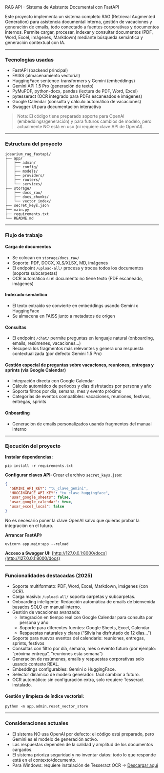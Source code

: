 RAG API - Sistema de Asistente Documental con FastAPI

Este proyecto implementa un sistema completo RAG (Retrieval Augmented Generation) para asistencia documental interna, gestión de vacaciones y generación de emails, todo conectado a fuentes corporativas y documentos internos. Permite cargar, procesar, indexar y consultar documentos (PDF, Word, Excel, imágenes, Markdown) mediante búsqueda semántica y generación contextual con IA.

---

### Tecnologías usadas
- FastAPI (backend principal)
- FAISS (almacenamiento vectorial)
- HuggingFace sentence-transformers y Gemini (embeddings)
- Gemini API 1.5 Pro (generación de texto)
- PyMuPDF, python-docx, pandas (lectura de PDF, Word, Excel)
- pytesseract (OCR integrado para PDFs escaneados e imágenes)
- Google Calendar (consulta y cálculo automático de vacaciones)
- Swagger UI para documentación interactiva

> Nota: El código tiene preparado soporte para OpenAI (embeddings/generación) y para futuros cambios de modelo, pero actualmente NO está en uso (ni requiere clave API de OpenAI).

---

### Estructura del proyecto
```
idearium_rag_fastapi/
├── app/
│   ├── admin/
│   ├── config/
│   ├── models/
│   ├── providers/
│   ├── routers/
│   └── services/
├── storage/
│   ├── docs_raw/
│   ├── docs_chunks/
│   └── vector_index/
├── secret_keys.json
├── main.py
├── requirements.txt
└── README.md
```

---

### Flujo de trabajo

#### Carga de documentos
- Se colocan en `storage/docs_raw/`
- Soporte: PDF, DOCX, XLS/XLSX, MD, imágenes
- El endpoint `/upload-all/` procesa y trocea todos los documentos (soporta subcarpetas)
- OCR automático si el documento no tiene texto (PDF escaneado, imágenes)

#### Indexado semántico
- El texto extraído se convierte en embeddings usando Gemini o HuggingFace
- Se almacena en FAISS junto a metadatos de origen

#### Consultas
- El endpoint `/chat/` permite preguntas en lenguaje natural (onboarding, emails, resúmenes, vacaciones…)
- Recupera los fragmentos más relevantes y genera una respuesta contextualizada (por defecto Gemini 1.5 Pro)

#### Gestión especial de preguntas sobre vacaciones, reuniones, entregas y sprints (vía Google Calendar)
- Integración directa con Google Calendar
- Cálculo automático de periodos y días disfrutados por persona y año
- Soporta filtros por día, semana, mes y evento próximo
- Categorías de eventos compatibles: vacaciones, reuniones, festivos, entregas, sprints

#### Onboarding
- Generación de emails personalizados usando fragmentos del manual interno

---

### Ejecución del proyecto

**Instalar dependencias:**
```
pip install -r requirements.txt
```

**Configurar claves API:**
Crear el archivo `secret_keys.json`:
```json
{
  "GEMINI_API_KEY": "tu_clave_gemini",
  "HUGGINGFACE_API_KEY": "tu_clave_huggingface",
  "usar_google_sheets": false,
  "usar_google_calendar": true,
  "usar_excel_local": false
}
```
No es necesario poner la clave OpenAI salvo que quieras probar la integración en el futuro.

**Arrancar FastAPI:**
```
uvicorn app.main:app --reload
```

**Acceso a Swagger UI:**
[http://127.0.0.1:8000/docs](http://127.0.0.1:8000/docs)

---

### Funcionalidades destacadas (2025)
- Soporte multiformato: PDF, Word, Excel, Markdown, imágenes (con OCR).
- Carga masiva: `/upload-all/` soporta carpetas y subcarpetas.
- Onboarding inteligente: Redacción automática de emails de bienvenida basados SOLO en manual interno.
- Gestión de vacaciones avanzada:
  - Integración en tiempo real con Google Calendar para consulta por persona y año
  - Soporte para diferentes fuentes: Google Sheets, Excel, Calendar
  - Respuestas naturales y claras (“Silvia ha disfrutado de 12 días…”)  
- Soporte para nuevos eventos del calendario: reuniones, entregas, sprints, festivos
- Consultas con filtro por día, semana, mes o evento futuro (por ejemplo: “próxima entrega”, “reuniones esta semana”)
- Generación de resúmenes, emails y respuestas corporativas solo usando contexto REAL.
- Embeddings configurables: Gemini o HuggingFace.
- Selector dinámico de modelo generador: fácil cambiar a futuro.
- OCR automático: sin configuración extra, solo requiere Tesseract instalado.

#### Gestión y limpieza de índice vectorial:
```
python -m app.admin.reset_vector_store
```

---

### Consideraciones actuales
- El sistema NO usa OpenAI por defecto: el código está preparado, pero Gemini es el modelo de generación activo.
- Las respuestas dependen de la calidad y amplitud de los documentos cargados.
- El sistema prioriza seguridad y no inventar datos: todo lo que responde está en el contexto/documento.
- Para Windows: requiere instalación de Tesseract OCR → [Descargar aquí](https://github.com/tesseract-ocr/tesseract)
